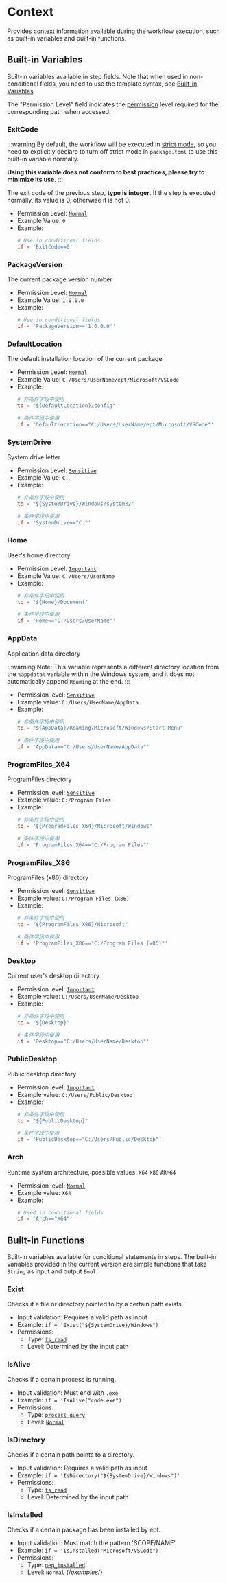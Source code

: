 # Context

[//]: # (This file is automatically generated by script, do not modify it.)
 
Provides context information available during the workflow execution, such as built-in variables and built-in functions.
## Built-in Variables
Built-in variables available in step fields. Note that when used in non-conditional fields, you need to use the template syntax, see [Built-in Variables](/nep/workflow/2-context.html#built-in-variables).

The "Permission Level" field indicates the [permission](/nep/ability/1-permission) level required for the corresponding path when accessed.
### ExitCode
:::warning
By default, the workflow will be executed in [strict mode](/nep/definition/1-package#strict), so you need to explicitly declare to turn off strict mode in `package.toml` to use this built-in variable normally.

**Using this variable does not conform to best practices, please try to minimize its use.**
:::

The exit code of the previous step, **type is integer**. If the step is executed normally, its value is 0, otherwise it is not 0.
* Permission Level: [`Normal`](/nep/definition/3-permissions#normal)
* Example Value: `0` 
* Example:
    ```toml
    # Use in conditional fields
    if = 'ExitCode==0'
    ```
### PackageVersion
The current package version number
* Permission Level: [`Normal`](/nep/definition/3-permissions#normal)
* Example Value: `1.0.0.0` 
* Example:
    ```toml
    # Use in conditional fields
    if = 'PackageVersion=="1.0.0.0"'
    ```
### DefaultLocation
The default installation location of the current package
* Permission Level: [`Normal`](/nep/definition/3-permissions#normal)
* Example Value: `C:/Users/UserName/ept/Microsoft/VSCode` 
* Example:
    ```toml
    # 非条件字段中使用
    to = "${DefaultLocation}/config"

    # 条件字段中使用
    if = 'DefaultLocation=="C:/Users/UserName/ept/Microsoft/VSCode"'
    ```
### SystemDrive
System drive letter
* Permission Level: [`Sensitive`](/nep/definition/3-permissions#sensitive)
* Example Value: `C:` 
* Example:
    ```toml
    # 非条件字段中使用
    to = "${SystemDrive}/Windows/system32"

    # 条件字段中使用
    if = 'SystemDrive=="C:"'
    ```
### Home
User's home directory
* Permission Level: [`Important`](/nep/definition/3-permissions#important)
* Example Value: `C:/Users/UserName` 
* Example:
    ```toml
    # 非条件字段中使用
    to = "${Home}/Document"

    # 条件字段中使用
    if = 'Home=="C:/Users/UserName"'
    ```
### AppData
Application data directory

:::warning
Note: This variable represents a different directory location from the `%appdata%` variable within the Windows system, and it does not automatically append `Roaming` at the end.
:::
* Permission level: [`Sensitive`](/nep/definition/3-permissions#sensitive)
* Example value: `C:/Users/UserName/AppData` 
* Example:
    ```toml
    # 非条件字段中使用
    to = "${AppData}/Roaming/Microsoft/Windows/Start Menu"

    # 条件字段中使用
    if = 'AppData=="C:/Users/UserName/AppData"'
    ```
### ProgramFiles_X64
ProgramFiles directory
* Permission level: [`Sensitive`](/nep/definition/3-permissions#sensitive)
* Example value: `C:/Program Files` 
* Example:
    ```toml
    # 非条件字段中使用
    to = "${ProgramFiles_X64}/Microsoft/Windows"

    # 条件字段中使用
    if = 'ProgramFiles_X64=="C:/Program Files"'
    ```
### ProgramFiles_X86
ProgramFiles (x86) directory
* Permission level: [`Sensitive`](/nep/definition/3-permissions#sensitive)
* Example value: `C:/Program Files (x86)` 
* Example:
    ```toml
    # 非条件字段中使用
    to = "${ProgramFiles_X86}/Microsoft"

    # 条件字段中使用
    if = 'ProgramFiles_X86=="C:/Program Files (x86)"'
    ```
### Desktop
Current user's desktop directory
* Permission level: [`Important`](/nep/definition/3-permissions#important)
* Example value: `C:/Users/UserName/Desktop` 
* Example:
    ```toml
    # 非条件字段中使用
    to = "${Desktop}"

    # 条件字段中使用
    if = 'Desktop=="C:/Users/UserName/Desktop"'
    ```
### PublicDesktop
Public desktop directory
* Permission level: [`Important`](/nep/definition/3-permissions#important)
* Example value: `C:/Users/Public/Desktop` 
* Example:
    ```toml
    # 非条件字段中使用
    to = "${PublicDesktop}"

    # 条件字段中使用
    if = 'PublicDesktop=="C:/Users/Public/Desktop"'
    ```
### Arch
Runtime system architecture, possible values: `X64` `X86` `ARM64`
* Permission level: [`Normal`](/nep/definition/3-permissions#normal)
* Example value: `X64` 
* Example:
    ```toml
    # Used in conditional fields
    if = 'Arch=="X64"'
    ```

## Built-in Functions
Built-in variables available for conditional statements in steps. The built-in variables provided in the current version are simple functions that take `String` as input and output `Bool`.
### Exist
Checks if a file or directory pointed to by a certain path exists.
* Input validation: Requires a valid path as input
* Example: ``if = 'Exist("${SystemDrive}/Windows")'``
* Permissions:
  * Type: [`fs_read`](/nep/definition/3-permissions#fs_read)
  * Level: Determined by the input path
### IsAlive
Checks if a certain process is running.
* Input validation: Must end with `.exe`
* Example: ``if = 'IsAlive("code.exe")'``
* Permissions:
  * Type: [`process_query`](/nep/definition/3-permissions#process_query)
  * Level: [`Normal`](/nep/definition/3-permissions#Normal)
### IsDirectory
Checks if a certain path points to a directory.
* Input validation: Requires a valid path as input
* Example: ``if = 'IsDirectory("${SystemDrive}/Windows")'``
* Permissions:
  * Type: [`fs_read`](/nep/definition/3-permissions#fs_read)
  * Level: Determined by the input path
### IsInstalled
Checks if a certain package has been installed by ept.
* Input validation: Must match the pattern 'SCOPE/NAME'
* Example: ``if = 'IsInstalled("Microsoft/VSCode")'``
* Permissions:
  * Type: [`nep_installed`](/nep/definition/3-permissions#nep_installed)
  * Level: [`Normal`](/nep/definition/3-permissions#Normal) {/*examples*/}
